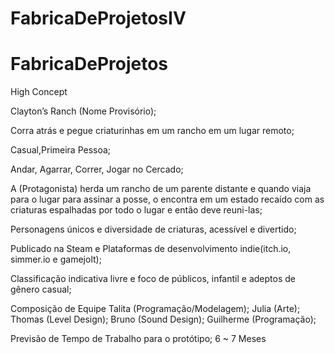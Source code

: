 # FabricaDeProjetosIV
# FabricaDeProjetos


High Concept


Clayton’s Ranch (Nome Provisório);

Corra atrás e pegue criaturinhas em um rancho em um lugar remoto;

Casual,Primeira Pessoa;

Andar, Agarrar, Correr, Jogar no Cercado;

A (Protagonista) herda um rancho de um parente distante e quando viaja para o lugar para assinar a posse, o encontra em um estado recaído com as criaturas espalhadas por todo o lugar e então deve reuni-las;

Personagens únicos e diversidade de criaturas, acessível e divertido;

Publicado na Steam e Plataformas de desenvolvimento indie(itch.io, simmer.io e gamejolt);

Classificação indicativa livre e foco de públicos, infantil e adeptos de gênero casual;

Composição de Equipe
Talita (Programação/Modelagem);
Julia (Arte);
Thomas (Level Design);
Bruno (Sound Design);
Guilherme (Programação);

Previsão de Tempo de Trabalho para o protótipo;
6 ~ 7 Meses 

